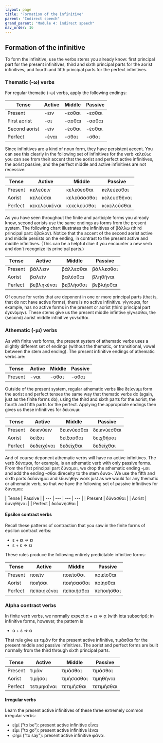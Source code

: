 ```yaml
---
layout: page
title: "Formation of the infinitive"
parent: "Indirect speech"
grand_parent: "Module 4: indirect speech"
nav_order: 16
---
```



## Formation of the infinitive

To form the infinitive, use the verbs stems you already know: first principal part for the present infinitives, third and sixth principal parts for the aorist infinitives, and fourth and fifth principal parts for the perfect infinitives.


### Thematic (-ω) verbs

For regular thematic (-ω) verbs, apply the following endings:


| Tense | Active | Middle | Passive |
| --- | --- | --- | --- |
| Present | -ειν | -εσθαι | -εσθαι |
| First aorist | -αι | -ασθαι | -ασθαι |
| Second aorist | -εῖν | -έσθαι | -έσθαι |
| Perfect | -έναι  | -σθαι | -σθαι |


Since infinitives are a kind of noun form, they have persistent accent. You can see this clearly in the following set of infinitives for the verb κελεύω: you can see from their accent that the aorist and perfect active infinitives, the aorist passive, and the perfect middle and active infinitives are not recessive.


| Tense | Active | Middle | Passive |
| --- | --- | --- | ---  |
| Present | κελεύειν|  κελεύεσθαι |   κελεύεσθαι |
| Aorist | κελεῦσαι | κελεύσασθαι | κελευσθῆναι |
| Perfect |  κεκελευκέναι|  κεκελεύσθαι | κεκελεύσθαι |


As you have seen throughout the finite and participle forms you already know, second aorists use the same endings as forms from the present system. The following chart illustrates the infinitives of βάλλω (third principal part: ἔβαλον). Notice that the accent of the second aorist active and middle persists on the ending, in contrast to the present active and middle infinitives. (This can be a helpful clue if you encounter a new verb and don't recognize its principal parts.)

| Tense | Active | Middle | Passive |
| --- | --- | --- | ---  |
| Present | βάλλειν|  βάλλεσθαι |   βάλλεσθαι |
| Aorist | βαλεῖν | βαλέσθαι | βληθῆναι |
| Perfect |  βεβληκέναι|  βεβλήσθαι | βεβλήσθαι |

Of course for verbs that are deponent in one or more principal parts (that is, that do not have active forms), there is no active infinitive. γίγνομαι, for example, has no active forms in the present or aorist (third principal part ἐγενόμην). These stems give us the present middle infintive γίγνεσθαι, the (second) aorist middle infinitive γενέσθαι.


### Athematic (-μι) verbs

As with finite verb forms, the present system of athematic verbs uses a slightly different set of endings (without the thematic, or transitional, vowel between the  stem and ending). The present infinitive endings of athematic verbs are:

| Tense | Active | Middle | Passive |
| --- | --- | --- | --- |
| Present | -ναι | -σθαι | -σθαι |


Outside of the present system, regular athematic verbs like δείκνυμι form the aorist and perfect tenses the same way that thematic verbs do (again, just as the finite forms do), using the third and sixth parts for the aorist, the fourth and fifth parts for the perfect. Applying the appropriate endings then gives us these infinitives for δείκνυμι: 

| Tense | Active | Middle | Passive |
| --- | --- | --- | ---  |
| Present | δεικνύειν|  δεικνύεσθαι |   δεικνύεσθαι |
| Aorist | δεῖξαι | δείξασθαι | δειχθῆσαι |
| Perfect |  δεδειχέναι| δεδεῖχθαι   |  δεδεῖχθαι |

And of course deponent athematic verbs will have no active infinitives. The verb δύναμαι, for example, is an athematic verb with only passive forms. From the first principal part δύναμαι, we drop the athematic ending -μαι and add the ending -σθαι direcelty to the stem δυνα-.  We use the fifth and sixth parts δεδύνημαι and ἐδυνήθην work just as we would for any thematic or athematic verb, so that we have the following set of passive infinitives for δύναμαι:


| Tense | Passive |
| --- | --- | --- | ---  |
| Present |   δύνασθαι |
| Aorist |  δυνηθῆναι |
| Perfect | δεδυνήσθαι |



#### Epsilon contract verbs

Recall these patterns of contraction that you saw in the finite forms of epsilon contract verbs:

- ε + ει => ει 
- ε + ε => ει 

These rules produce the following entirely predictable infinitive forms:

| Tense | Active | Middle | Passive |
| --- | --- | --- | ---  |
| Present | ποιεῖν|  ποιεῖσθαι |   ποιεῖσθαι |
| Aorist | ποιῆσαι | ποιήσασθαι | ποίησθαι |
| Perfect |  πεποιηκέναι|  πεποιῆσθαι  |  πεποιῆσθαι |



### Alpha contract verbs

In finite verb verbs, we normally expect α + ει => ᾳ (with iota subscript); in infinitive forms, however, the pattern is 

- α + ε => α 

That rule give us τιμᾶν for the present active infinitive,  τιμᾶσθαι for the present middle and passive infinitives.  The aorist and perfect forms are built normally from the third through sixth principal parts.

| Tense | Active | Middle | Passive |
| --- | --- | --- | ---  |
| Present | τιμᾶν|  τιμᾶσθαι |   τιμᾶσθαι |
| Aorist | τιμῆσαι | τιμήσασθαι | τιμηθῆναι |
| Perfect |  τετιμηκέναι| τετιμῆσθαι   | τετιμῆσθαι |



#### Irregular verbs

Learn the present active infinitives of these three extremely common irregular verbs:


- εἰμί ("to be"): present active infinitive εἶναι
- εἶμι ("to go"): present active infinitive ἰέναι
- φημί ("to say"):  present active infinitive φάναι



